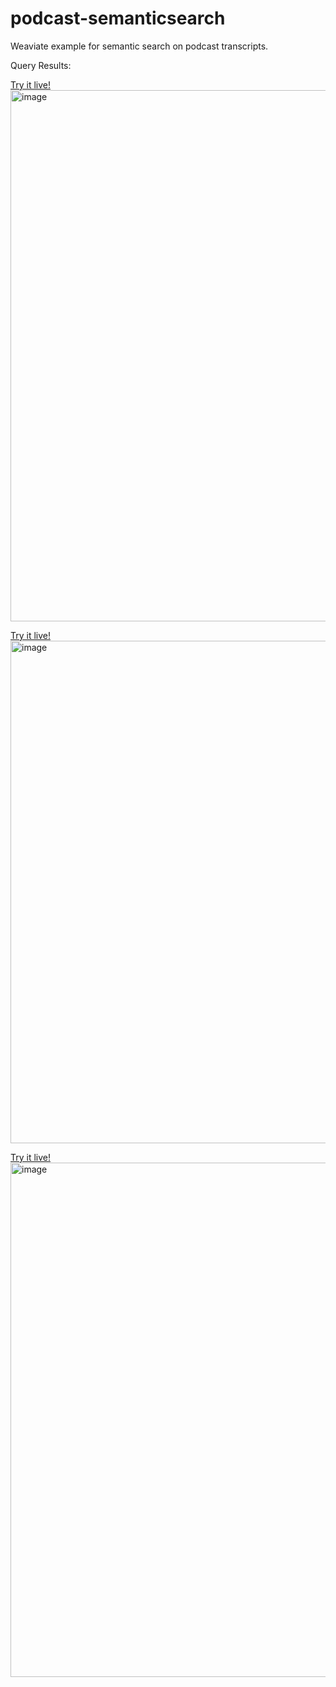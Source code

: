 # podcast-semanticsearch
Weaviate example for semantic search on podcast transcripts.

Query Results:

[Try it live!](https://link.semi.technology/36Ug6ao)  
<img width="850" alt="image" src="https://user-images.githubusercontent.com/72981484/160333947-88c5b1d4-bc12-43da-b36a-06ea635b9739.png">

[Try it live!](https://link.semi.technology/3LeBO7W)  
<img width="804" alt="image" src="https://user-images.githubusercontent.com/72981484/160334057-f70d9a2d-8d4b-447b-b49d-1e65ff90b7ac.png">

[Try it live!](https://link.semi.technology/3qCdm8M)  
<img width="823" alt="image" src="https://user-images.githubusercontent.com/72981484/160334158-d59c924b-7630-46b7-8d13-47a259c19469.png">



